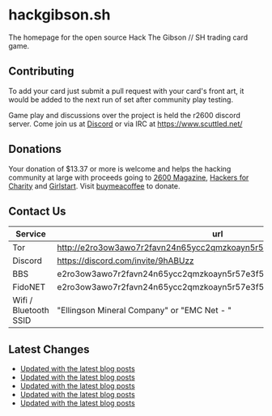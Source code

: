 # hackgibson.sh
The homepage for the open source Hack The Gibson // SH trading card game.


## Contributing

To add your card just submit a pull request with your card's front art, it would be added to the next run of set after community play testing.

Game play and discussions over the project is held the r2600 discord server. Come join us at [Discord](https://discord.com/invite/9hABUzz) or via IRC at https://www.scuttled.net/


## Donations

Your donation of $13.37 or more is welcome and helps the hacking community at large with proceeds going to [2600 Magazine](https://2600.com/), [Hackers for Charity](https://hackersforcharity.org) and [Girlstart](https://girlstart.org).  Visit [buymeacoffee](https://www.buymeacoffee.com/hackgibson.sh) to donate.


## Contact Us

Service | url
-|-
Tor | http://e2ro3ow3awo7r2favn24n65ycc2qmzkoayn5r57e3f56nvjwdcgg32ad.onion
Discord | https://discord.com/invite/9hABUzz
BBS | e2ro3ow3awo7r2favn24n65ycc2qmzkoayn5r57e3f56nvjwdcgg32ad.onion:23
FidoNET | e2ro3ow3awo7r2favn24n65ycc2qmzkoayn5r57e3f56nvjwdcgg32ad.onion:24554
Wifi / Bluetooth SSID | "Ellingson Mineral Company" or "EMC Net - <fidonet address>"

## Latest Changes
<!-- BLOG-POST-LIST:START -->
- [Updated with the latest blog posts](https://github.com/DFW2600/hackgibson.sh/commit/35ce7c8f21fb55efcf623937273b0058d7f8e1bf)
- [Updated with the latest blog posts](https://github.com/DFW2600/hackgibson.sh/commit/442e973e78dd712551a7551f8cee22e35280dd23)
- [Updated with the latest blog posts](https://github.com/DFW2600/hackgibson.sh/commit/769e9aa5487392fae02dbb08bde4e8dd5723f01d)
- [Updated with the latest blog posts](https://github.com/DFW2600/hackgibson.sh/commit/f215b43a4d31106508888fb30c122b091f06bc0e)
- [Updated with the latest blog posts](https://github.com/DFW2600/hackgibson.sh/commit/7e4b86390bf90d89e459606e693c0a3826adaacf)
<!-- BLOG-POST-LIST:END -->
